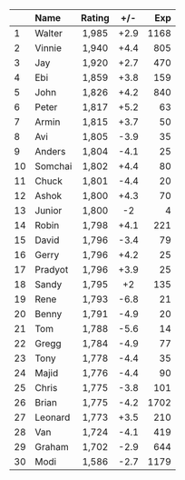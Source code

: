 | |Name|Rating|+/-|Exp|
|-|:---|:----:|:-:|--:|
|1|Walter|1,985|+2.9|1168|
|2|Vinnie|1,940|+4.4|805|
|3|Jay|1,920|+2.7|470|
|4|Ebi|1,859|+3.8|159|
|5|John|1,826|+4.2|840|
|6|Peter|1,817|+5.2|63|
|7|Armin|1,815|+3.7|50|
|8|Avi|1,805|-3.9|35|
|9|Anders|1,804|-4.1|25|
|10|Somchai|1,802|+4.4|80|
|11|Chuck|1,801|-4.4|20|
|12|Ashok|1,800|+4.3|70|
|13|Junior|1,800|-2|4|
|14|Robin|1,798|+4.1|221|
|15|David|1,796|-3.4|79|
|16|Gerry|1,796|+4.2|25|
|17|Pradyot|1,796|+3.9|25|
|18|Sandy|1,795|+2|135|
|19|Rene|1,793|-6.8|21|
|20|Benny|1,791|-4.9|20|
|21|Tom|1,788|-5.6|14|
|22|Gregg|1,784|-4.9|77|
|23|Tony|1,778|-4.4|35|
|24|Majid|1,776|-4.4|90|
|25|Chris|1,775|-3.8|101|
|26|Brian|1,775|-4.2|1702|
|27|Leonard|1,773|+3.5|210|
|28|Van|1,724|-4.1|419|
|29|Graham|1,702|-2.9|644|
|30|Modi|1,586|-2.7|1179|

